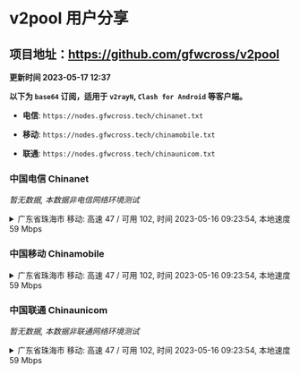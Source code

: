 # v2pool 用户分享
## 项目地址：<https://github.com/gfwcross/v2pool>
**更新时间 2023-05-17 12:37**


**以下为 `base64` 订阅，适用于 `v2rayN`, `Clash for Android` 等客户端。**

- **电信**: `https://nodes.gfwcross.tech/chinanet.txt`

- **移动**: `https://nodes.gfwcross.tech/chinamobile.txt`

- **联通**: `https://nodes.gfwcross.tech/chinaunicom.txt`


### 中国电信 Chinanet
<i>暂无数据, 本数据非电信网络环境测试</i>
<details><summary>广东省珠海市 移动: 高速 47 / 可用 102, 时间 2023-05-16 09:23:54, 本地速度 59 Mbps</summary><p>可用节点订阅：https://transfer.sh/aFXPUP/running.txt<br>高速节点订阅：https://transfer.sh/OTP0k0/good.txt<br>低延迟节点订阅：https://transfer.sh/wuLxeg/low_delay.txt</p></details>
<p></p>

### 中国移动 Chinamobile
<details><summary>广东省珠海市 移动: 高速 47 / 可用 102, 时间 2023-05-16 09:23:54, 本地速度 59 Mbps</summary><p>可用节点订阅：https://transfer.sh/aFXPUP/running.txt<br>高速节点订阅：https://transfer.sh/OTP0k0/good.txt<br>低延迟节点订阅：https://transfer.sh/wuLxeg/low_delay.txt</p></details>
<p></p>

### 中国联通 Chinaunicom
<i>暂无数据, 本数据非联通网络环境测试</i>
<details><summary>广东省珠海市 移动: 高速 47 / 可用 102, 时间 2023-05-16 09:23:54, 本地速度 59 Mbps</summary><p>可用节点订阅：https://transfer.sh/aFXPUP/running.txt<br>高速节点订阅：https://transfer.sh/OTP0k0/good.txt<br>低延迟节点订阅：https://transfer.sh/wuLxeg/low_delay.txt</p></details>
<p></p>